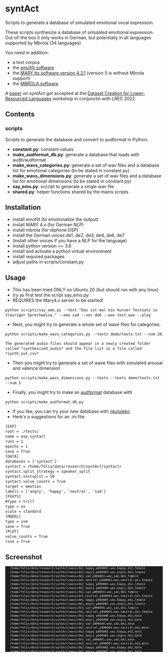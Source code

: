 # syntAct
Scripts to generate a database of simulated emotional vocal expression.
 
These scripts synthesize a database of simulated emotional expression.
Out-of-the box it only works in German, but potentially in all languages supported by Mbrola (34 languages)

You need in addition:

* a text corpus 
* the [emofilt software](http://emofilt.syntheticspeech.de/)
* the [MARY tts software version 4.3.1](http://mary.dfki.de/download/index.html#mary-tts-4x) (version 5 is without Mbrola support)
* the [MBROLA software](https://github.com/numediart/MBROLA)

A [paper](http://felix.syntheticspeech.de/publications/synthetic_database.pdf) on syntAct got accepted at the [Dataset Creation for Lower-Resourced Languages](https://dclrl.github.io/) workshop in conjunctin with LREC 2022.

## Contents
### scripts
Scripts to generate the database and convert to audformat in Python.
* **constant.py**: constant values
* **make_audformat_db.py**: generate a database that loads with audb/audformat
* **make_wavs_categories.py**: generate a set of wav files and a database list for emotional categories (to be stated in constant.py) 
* **make_wavs_dimensions.py**: generate a set of wav files and a database list for emotional dimensions (to be stated in constant.py) 
* **say_emo.py**: sccript to generate a single wav file
* **shared.py**: helper functions shared by the mains scripts

## Installation

* install emofilt (to emotionalize the output)
* install MARY 4.x (for German NLP)
* install mbrola (for diphone DSP)
* install the German voices de1, de2, de3, de4, de6, de7
* (install other voices if you have a NLP for the language)
* install python version >= 3.6
* install and activate a python virtual environment
* install required packages
* adjust paths in scripts/constant.py

## Usage

* This has been tried ONLY on Ubuntu 20 (but should run with any linux)
* try as first test the script say_emo.py:
* REQUIRES the Mary4.x server to be started!
```
python scripts/say_emo.py --text "Das ist mal ein kurzer Testsatz in trauriger Sprechweise." --emo sad --voc de6 --wav test.wav --play
```

* Next, you might try to generate a whole set of wave files for categories:
```
python scripts/make_wavs_categories.py --texts demo/texts.txt --num 20
```
    The generated audio files should appear in a newly created folder called *synthesized_audio* and the file list in a file called *synth_out.csv*  

* Then you might try to generate a set of wave files with simulated arousal and valence dimension
```
python scripts/make_wavs_dimensions.py --texts --texts demo/texts.txt --num 5
```
* Finally, you might try to make an [audformat](https://audeering.github.io/audformat/index.html) database with
```
python scripts/make_audformat_db.py
```


* If you like, you can try your new database with [nkululeko](https://github.com/felixbur/nkululeko/)
* Here's a suggestions for an .ini file:
```
[EXP]
root = ./tests/
name = exp_syntact
runs = 1
epochs = 1
save = True
[DATA]
databases = ['syntact']
syntact = /home/felix/data/research/syntAct/syntact/
syntact.split_strategy = speaker_split
syntact.testsplit = 50
syntact.value_counts = True
target = emotion
labels = ['angry', 'happy', 'neutral', 'sad']
[FEATS]
#type = trill
type = os
scale = standard
[MODEL]
type = svm
save = True
[PLOT]
value_counts = True
tsne = True
```

## Screenshot
![screenshot](images/Screenshot.png)

